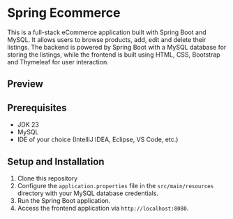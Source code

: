 # Spring Ecommerce

This is a full-stack eCommerce application built with Spring Boot and MySQL. It allows users to browse products, add, edit and delete their listings. The backend is powered by Spring Boot with a MySQL database for storing the listings, while the frontend is built using HTML, CSS, Bootstrap and Thymeleaf for user interaction.

## Preview

## Prerequisites
* JDK 23
* MySQL
* IDE of your choice (IntelliJ IDEA, Eclipse, VS Code, etc.)


## Setup and Installation
1. Clone this repository
2. Configure the `application.properties` file in the `src/main/resources` directory with your MySQL database credentials.
3. Run the Spring Boot application.
4. Access the frontend application via `http://localhost:8080`.


